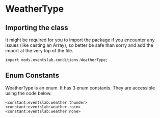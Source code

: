 # WeatherType

## Importing the class

It might be required for you to import the package if you encounter any issues (like casting an Array), so better be safe than sorry and add the import at the very top of the file.
```zenscript
import mods.eventslab.conditions.WeatherType;
```


## Enum Constants

WeatherType is an enum. It has 3 enum constants. They are accessible using the code below.

```zenscript
<constant:eventslab:weather:thunder>
<constant:eventslab:weather:rain>
<constant:eventslab:weather:none>
```
